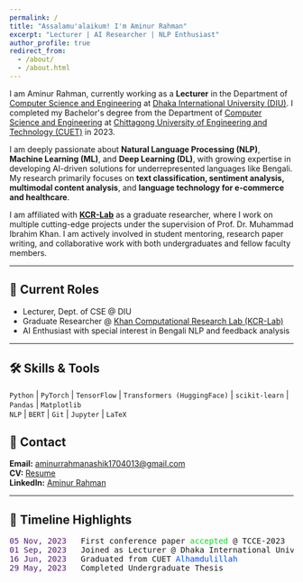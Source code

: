```yaml
---
permalink: /
title: "Assalamu'alaikum! I'm Aminur Rahman"
excerpt: "Lecturer | AI Researcher | NLP Enthusiast"
author_profile: true
redirect_from: 
  - /about/
  - /about.html
---
```


<p align="justify">

I am Aminur Rahman, currently working as a <b>Lecturer</b> in the Department of <a href="https://diu.ac/programs/department-of-cse">Computer Science and Engineering</a> at <a href="https://diu.ac/">Dhaka International University (DIU)</a>. I completed my Bachelor's degree from the Department of <a href="https://cuet.ac.bd/dept/cse/">Computer Science and Engineering</a> at <a href="https://cuet.ac.bd/">Chittagong University of Engineering and Technology (CUET)</a> in 2023.

</p>

<p align="justify">

I am deeply passionate about <b>Natural Language Processing (NLP)</b>, <b>Machine Learning (ML)</b>, and <b>Deep Learning (DL)</b>, with growing expertise in developing AI-driven solutions for underrepresented languages like Bengali. My research primarily focuses on <b>text classification, sentiment analysis, multimodal content analysis</b>, and <b>language technology for e-commerce and healthcare</b>.

</p>

<p align="justify">

I am affiliated with <a href="https://kcr-lab.github.io/"><b>KCR-Lab</b></a> as a graduate researcher, where I work on multiple cutting-edge projects under the supervision of Prof. Dr. Muhammad Ibrahim Khan. I am actively involved in student mentoring, research paper writing, and collaborative work with both undergraduates and fellow faculty members.

</p>

---

## 📌 Current Roles
- Lecturer, Dept. of CSE @ DIU  
- Graduate Researcher @ <a href="https://kcr-lab.github.io/">Khan Computational Research Lab (KCR-Lab)</a>  
- AI Enthusiast with special interest in Bengali NLP and feedback analysis

---

## 🛠️ Skills & Tools

<code>Python</code> | <code>PyTorch</code> | <code>TensorFlow</code> | <code>Transformers (HuggingFace)</code> | <code>scikit-learn</code> | <code>Pandas</code> | <code>Matplotlib</code>  
<code>NLP</code> | <code>BERT</code> | <code>Git</code> | <code>Jupyter</code> | <code>LaTeX</code>



## 📨 Contact

<b>Email:</b> aminurrahmanashik1704013@gmail.com  
<b>CV:</b> <a href="https://drive.google.com/file/d/1Axet1ikiWVlxFDocW4v7vJy8dsvyfpik/view?usp=sharing">Resume</a>  
<b>LinkedIn:</b> <a href="https://linkedin.com/in/aminur-rahman-642913161">Aminur Rahman</a>

---

## 📅 Timeline Highlights

<pre>
<span style="color:#541A75">05 Nov, 2023</span>   First conference paper <font color="#0ADA23">accepted</font> @ TCCE-2023
<span style="color:#541A75">01 Sep, 2023</span>   Joined as Lecturer @ Dhaka International University (DIU)
<span style="color:#541A75">16 Jun, 2023</span>   Graduated from CUET <font color="#0049FF">Alhamdulillah</font>
<span style="color:#541A75">29 May, 2023</span>   Completed Undergraduate Thesis
</pre>
